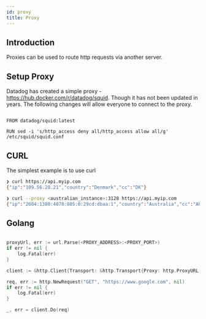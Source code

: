 ```yaml
---
id: proxy
title: Proxy
---
```


## Introduction

Proxies can be used to route http requests via another server.

## Setup Proxy

Datadog has created a simple proxy - https://hub.docker.com/r/datadog/squid. Though it has not been updated in years. The following changes will allow everyone to connect to the proxy.

```docker

FROM datadog/squid:latest

RUN sed -i 's/http_access deny all/http_access allow all/g' /etc/squid/squid.conf

```

## CURL

The simplest example is to use curl 

```bash
❯ curl https://api.myip.com
{"ip":"109.56.28.21","country":"Denmark","cc":"DK"}

❯ curl --proxy <australian_instance>:3128 https://api.myip.com
{"ip":"2604:1380:4070:805:0:29cd:dbaa:1","country":"Australia","cc":"AU"}%
```


## Golang

```go

proxyUrl, err := url.Parse(<PROXY_ADDRESS>:<PROXY_PORT>)
if err != nil {
    log.Fatal(err)
}

client := &http.Client{Transport: &http.Transport{Proxy: http.ProxyURL(proxyUrl)}}

req, err := http.NewRequest("GET", "https://www.google.com", nil)
if err != nil {
    log.Fatal(err)
}

_, err = client.Do(req)
``` 